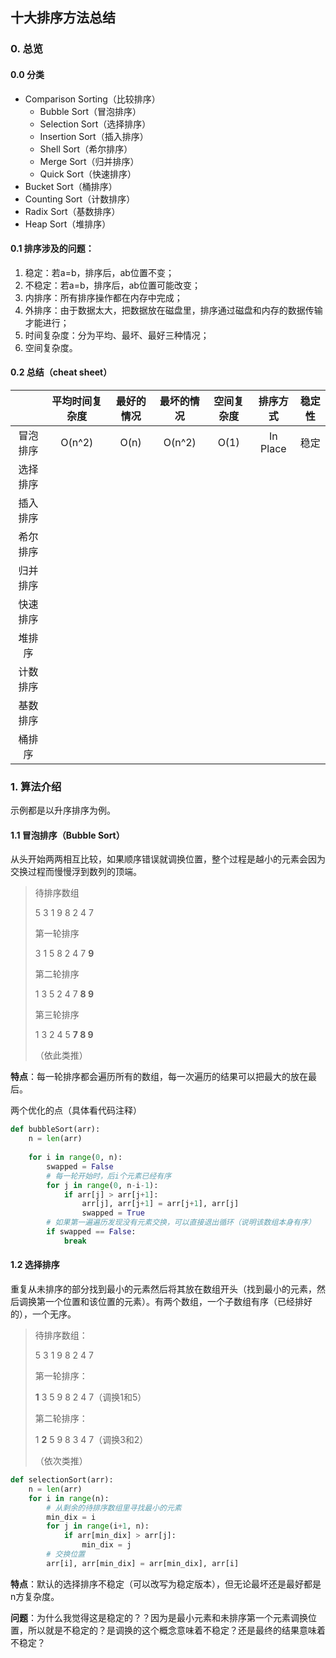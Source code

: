 ## 十大排序方法总结

### 0. 总览

#### 0.0 分类

- Comparison Sorting（比较排序）
  - Bubble Sort（冒泡排序）
  - Selection Sort（选择排序）
  - Insertion Sort（插入排序）
  - Shell Sort（希尔排序）
  - Merge Sort（归并排序）
  - Quick Sort（快速排序）
- Bucket Sort（桶排序）
- Counting Sort（计数排序）
- Radix Sort（基数排序）
- Heap Sort（堆排序）

#### 0.1 排序涉及的问题：

1. 稳定：若a=b，排序后，ab位置不变；
2. 不稳定：若a=b，排序后，ab位置可能改变；
3. 内排序：所有排序操作都在内存中完成；
4. 外排序：由于数据太大，把数据放在磁盘里，排序通过磁盘和内存的数据传输才能进行；
5. 时间复杂度：分为平均、最坏、最好三种情况；
6. 空间复杂度。

#### 0.2 总结（cheat sheet）

|          | 平均时间复杂度 | 最好的情况 | 最坏的情况 | 空间复杂度 | 排序方式 | 稳定性 |
| :------: | :------------: | :--------: | :--------: | :--------: | :------: | :----: |
| 冒泡排序 |     O(n^2)     |    O(n)    |   O(n^2)   |    O(1)    | In Place |  稳定  |
| 选择排序 |                |            |            |            |          |        |
| 插入排序 |                |            |            |            |          |        |
| 希尔排序 |                |            |            |            |          |        |
| 归并排序 |                |            |            |            |          |        |
| 快速排序 |                |            |            |            |          |        |
|  堆排序  |                |            |            |            |          |        |
| 计数排序 |                |            |            |            |          |        |
| 基数排序 |                |            |            |            |          |        |
|  桶排序  |                |            |            |            |          |        |

### 1. 算法介绍

示例都是以升序排序为例。

#### 1.1 冒泡排序（Bubble Sort）

从头开始两两相互比较，如果顺序错误就调换位置，整个过程是越小的元素会因为交换过程而慢慢浮到数列的顶端。

>待排序数组
>
>5 3 1 9 8 2 4 7
>
>第一轮排序
>
>3 1 5 8 2 4 7 **9**
>
>第二轮排序
>
>1 3 5 2 4 7 **8 9**
>
>第三轮排序
>
>1 3 2 4 5 **7 8 9**
>
>（依此类推）

**特点**：每一轮排序都会遍历所有的数组，每一次遍历的结果可以把最大的放在最后。

两个优化的点（具体看代码注释）

```python
def bubbleSort(arr):
    n = len(arr)
    
    for i in range(0, n):
        swapped = False
        # 每一轮开始时，后i个元素已经有序
        for j in range(0, n-i-1):
            if arr[j] > arr[j+1]:
                arr[j], arr[j+1] = arr[j+1], arr[j]
                swapped = True
        # 如果第一遍遍历发现没有元素交换，可以直接退出循环（说明该数组本身有序）
        if swapped == False:
            break
```

#### 1.2 选择排序

重复从未排序的部分找到最小的元素然后将其放在数组开头（找到最小的元素，然后调换第一个位置和该位置的元素）。有两个数组，一个子数组有序（已经排好的），一个无序。

> 待排序数组：
>
> 5 3 1 9 8 2 4 7
>
> 第一轮排序：
>
> **1** 3 5 9 8 2 4 7（调换1和5）
>
> 第二轮排序：
>
> 1 **2** 5 9 8 3 4 7（调换3和2）
>
> （依次类推）

```python
def selectionSort(arr):
    n = len(arr)
    for i in range(n):
        # 从剩余的待排序数组里寻找最小的元素
        min_dix = i
        for j in range(i+1, n):
            if arr[min_dix] > arr[j]:
                min_dix = j
        # 交换位置
        arr[i], arr[min_dix] = arr[min_dix], arr[i]
```

**特点**：默认的选择排序不稳定（可以改写为稳定版本），但无论最坏还是最好都是n方复杂度。

**问题**：为什么我觉得这是稳定的？？因为是最小元素和未排序第一个元素调换位置，所以就是不稳定的？是调换的这个概念意味着不稳定？还是最终的结果意味着不稳定？

